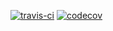 [![travis-ci](https://api.travis-ci.org/pateketrueke/grown.svg)](https://travis-ci.org/pateketrueke/grown) [![codecov](https://codecov.io/gh/pateketrueke/grown/branch/master/graph/badge.svg)](https://codecov.io/gh/pateketrueke/grown)
